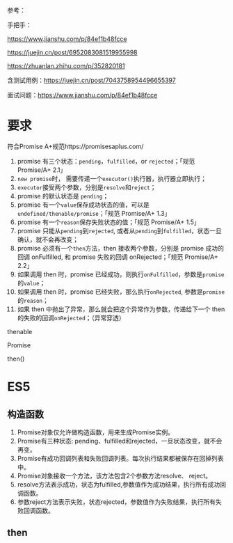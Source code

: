 参考：

手把手：

https://www.jianshu.com/p/84ef1b48fcce

https://juejin.cn/post/6952083081519955998

https://zhuanlan.zhihu.com/p/352820181

含测试用例：https://juejin.cn/post/7043758954496655397

面试问题：https://www.jianshu.com/p/84ef1b48fcce

# 要求

符合Promise A+规范https://promisesaplus.com/

1. promise 有三个状态：`pending`，`fulfilled`，or `rejected`；「规范 Promise/A+ 2.1」
2. `new promise`时， 需要传递一个`executor()`执行器，执行器立即执行；
3. `executor`接受两个参数，分别是`resolve`和`reject`；
4. promise 的默认状态是 `pending`；
5. promise 有一个`value`保存成功状态的值，可以是`undefined/thenable/promise`；「规范 Promise/A+ 1.3」
6. promise 有一个`reason`保存失败状态的值；「规范 Promise/A+ 1.5」
7. promise 只能从`pending`到`rejected`, 或者从`pending`到`fulfilled`，状态一旦确认，就不会再改变；
8. promise 必须有一个`then`方法，then 接收两个参数，分别是 promise 成功的回调 onFulfilled, 和 promise 失败的回调 onRejected；「规范 Promise/A+ 2.2」
9. 如果调用 then 时，promise 已经成功，则执行`onFulfilled`，参数是`promise`的`value`；
10. 如果调用 then 时，promise 已经失败，那么执行`onRejected`, 参数是`promise`的`reason`；
11. 如果 then 中抛出了异常，那么就会把这个异常作为参数，传递给下一个 then 的失败的回调`onRejected`；（异常穿透）





thenable

Promise 

then()

# ES5

## 构造函数

1. Promise对象仅允许做构造函数，用来生成Promise实例。
2. Promise有三种状态: pending、fulfilled和rejected，一旦状态改变，就不会再变。
3. Promise有成功回调列表和失败回调列表。每次执行结果都被保存在回掉列表中。
4. Promise对象接收一个方法，该方法包含2个参数方法resolve、 reject。
5. resolve方法表示成功，状态为fulfilled,参数值作为成功结果，执行所有成功回调函数。
6. 参数reject方法表示失败，状态rejected，参数值作为失败结果，执行所有失败回调函数。

## then